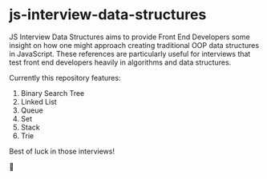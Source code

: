 # js-interview-data-structures

JS Interview Data Structures aims to provide Front End Developers some insight on how one might approach creating traditional OOP data structures in JavaScript. These references are particularly useful for interviews that test front end developers heavily in algorithms and data structures.

Currently this repository features:

1. Binary Search Tree
2. Linked List
3. Queue
4. Set
5. Stack
6. Trie

Best of luck in those interviews!

🤔